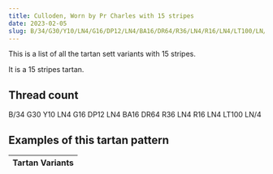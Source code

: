 ```yaml
---
title: Culloden, Worn by Pr Charles with 15 stripes
date: 2023-02-05
slug: B/34/G30/Y10/LN4/G16/DP12/LN4/BA16/DR64/R36/LN4/R16/LN4/LT100/LN/4
---
```

This is a list of all the tartan sett variants with 15 stripes.

It is a 15 stripes tartan.


## Thread count
B/34 G30 Y10 LN4 G16 DP12 LN4 BA16 DR64 R36 LN4 R16 LN4 LT100 LN/4

## Examples of this tartan pattern

| Tartan Variants |
|---------------|
